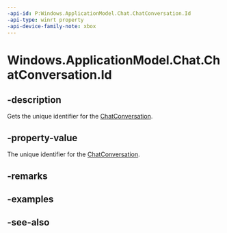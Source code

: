 ```yaml
---
-api-id: P:Windows.ApplicationModel.Chat.ChatConversation.Id
-api-type: winrt property
-api-device-family-note: xbox
---
```


<!-- Property syntax
public string Id { get; }
-->

# Windows.ApplicationModel.Chat.ChatConversation.Id

## -description
Gets the unique identifier for the [ChatConversation](chatconversation.md).

## -property-value
The unique identifier for the [ChatConversation](chatconversation.md).

## -remarks

## -examples

## -see-also
